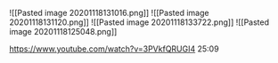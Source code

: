 ![[Pasted image 20201118131016.png]]
![[Pasted image 20201118131120.png]]
![[Pasted image 20201118133722.png]]
![[Pasted image 20201118125048.png]]

https://www.youtube.com/watch?v=3PVkfQRUGI4
25:09